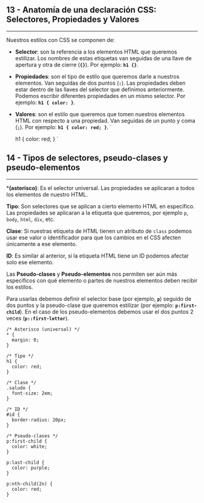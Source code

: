 ## 13 - Anatomía de una declaración CSS: Selectores, Propiedades y Valores
------------------------------------------------------------------
Nuestros estilos con CSS se componen de:

*   **Selector**: son la referencia a los elementos HTML que queremos estilizar. Los nombres de estas etiquetas van seguidas de una llave de apertura y otra de cierre (**`{}`**). Por ejemplo: **`h1 {}`**.
*   **Propiedades**: son el tipo de estilo que queremos darle a nuestros elementos. Van seguidas de dos puntos (**`:`**). Las propiedades deben estar dentro de las llaves del selector que definimos anteriormente. Podemos escribir diferentes propiedades en un mismo selector. Por ejemplo: **`h1 { color: }`**.
*   **Valores**: son el estilo que queremos que tomen nuestros elementos HTML con respecto a una propiedad. Van seguidas de un punto y coma (**`;`**). Por ejemplo: **`h1 { color: red; }`**.
`

    h1 {
      color: red;
    }
`

## 14 - Tipos de selectores, pseudo-clases y pseudo-elementos
-----------------------------------------------------

\***(asterisco)**: Es el selector universal. Las propiedades se aplicaran a todos los elementos de nuestro HTML.

**Tipo**: Son selectores que se aplican a cierto elemento HTML en específico. Las propiedades se aplicaran a la etiqueta que queremos, por ejemplo `p`, `body`, `html`, `div`, etc.

**Clase**: Si nuestras etiqueta de HTML tienen un atributo de `class` podemos usar ese valor o identificador para que los cambios en el CSS afecten únicamente a ese elemento.

**ID**: Es similar al anterior, si la etiqueta HTML tiene un ID podemos afectar solo ese elemento.

Las **Pseudo-clases** y **Pseudo-elementos** nos permiten ser aún más específicos con qué elemento o partes de nuestros elementos deben recibir los estilos.

Para usarlas debemos definir el selector base (por ejemplo, **`p`**) seguido de dos puntos y la pseudo-clase que queremos estilizar (por ejemplo: **`p:first-child`**). En el caso de los pseudo-elementos debemos usar el dos puntos 2 veces (**`p::first-letter`**).

    /* Asterisco (universal) */
    * {
      margin: 0;
    }
    
    /* Tipo */
    h1 {
      color: red;
    }
    
    /* Clase */
    .saludo {
      font-size: 2em;
    }
    
    /* ID */
    #id {
      border-radius: 20px;
    }
    
    /* Pseudo-clases */
    p:first-child {
      color: white;
    }
    
    p:last-child {
      color: purple;
    }
    
    p:nth-child(2n) {
      color: red;
    }
